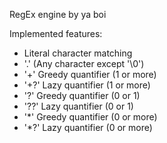 RegEx engine by ya boi


Implemented features:
 - Literal character matching
 - '.'  (Any character except '\0')
 - '+'  Greedy quantifier (1 or more)
 - '+?' Lazy quantifier (1 or more)
 - '?'  Greedy quantifier (0 or 1)
 - '??' Lazy quantifier (0 or 1)
 - '\*' Greedy quantifier (0 or more)
 - '\*?' Lazy quantifier (0 or more)
